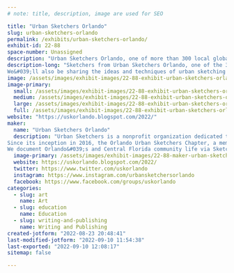 ```yaml
---
# note: title, description, image are used for SEO

title: "Urban Sketchers Orlando"
slug: urban-sketchers-orlando
permalink: /exhibits/urban-sketchers-orlando/
exhibit-id: 22-88
space-number: Unassigned
description: "Urban Sketchers Orlando, one of more than 300 local global chapters of the Urban Sketcher Movement."
description-long: "Sketchers from Urban Sketchers Orlando, one of the 300+ local chapters of the world-wide Urban Sketchers movement, will be capturing the sights and activities of Maker Faire Orlando in drawings and paintings made live and on-site.
We&#039;ll also be sharing the ideas and techniques of urban sketching with Maker Faire attendees and encouraging attendees to contribute to the hand-recorded visual account of the Maker Faire."
image: /assets/images/exhibit-images/22-88-exhibit-urban-sketchers-orlando-43-276307359-10223040695980648-7963149689352397086-n-5771-large.jpg
image-primary: 
  small: /assets/images/exhibit-images/22-88-exhibit-urban-sketchers-orlando-43-276307359-10223040695980648-7963149689352397086-n-5771-small.jpg
  medium: /assets/images/exhibit-images/22-88-exhibit-urban-sketchers-orlando-43-276307359-10223040695980648-7963149689352397086-n-5771-medium.jpg
  large: /assets/images/exhibit-images/22-88-exhibit-urban-sketchers-orlando-43-276307359-10223040695980648-7963149689352397086-n-5771-large.jpg
  full: /assets/images/exhibit-images/22-88-exhibit-urban-sketchers-orlando-43-276307359-10223040695980648-7963149689352397086-n-5771-full.jpg
website: "https://uskorlando.blogspot.com/2022/"
maker: 
  name: "Urban Sketchers Orlando"
  description: "Urban Sketchers is a nonprofit organization dedicated to raising the artistic, storytelling, and educational value of location drawing, promoting its practice, and connecting people around the world who draw on location where they live and travel. We aim to show the world, one drawing at a time.
Since its inception in 2016, the Orlando Urban Sketchers Chapter, a member of the International organization, serves the Central Florida community by offering monthly on-location sketching meetups and hosting urban sketching workshops and demos. We interact and engage with local organizations, showcasing urban sketching art and supporting young artists&#039; education.
We document Orlando&#039;s and Central Florida community life via Sketch-Reportage art form and share our stories with the world, One Drawing at a Time."
  image-primary: /assets/images/exhibit-images/22-88-maker-urban-sketchers-orlando-276307359-10223040695980648-7963149689352397086-n-medium.jpg
  website: https://uskorlando.blogspot.com/2022/
  twitter: https://www.twitter.com/uskorlando
  instagram: https://www.instagram.com/urbansketchersorlando
  facebook: https://www.facebook.com/groups/uskorlando
categories: 
  - slug: art
    name: Art
  - slug: education
    name: Education
  - slug: writing-and-publishing
    name: Writing and Publishing
created-jotform: "2022-08-23 20:48:41"
last-modified-jotform: "2022-09-10 11:54:38"
last-exported: "2022-09-10 12:08:17"
sitemap: false

---
```

